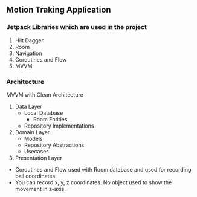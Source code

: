 ## Motion Traking Application

### Jetpack Libraries which are used in the project
1. Hilt Dagger
2. Room
3. Navigation
4. Coroutines and Flow
5. MVVM

### Architecture
MVVM with Clean Architecture 


1. Data Layer
    * Local Database
        - Room Entities
    * Repository Implementations
2. Domain Layer
    * Models
    * Repository Abstractions
    * Usecases
3. Presentation Layer
  
- Coroutines and Flow used with Room database and used for recording ball coordinates
- You can record x, y, z coordinates. No object used to show the movement in z-axis.

